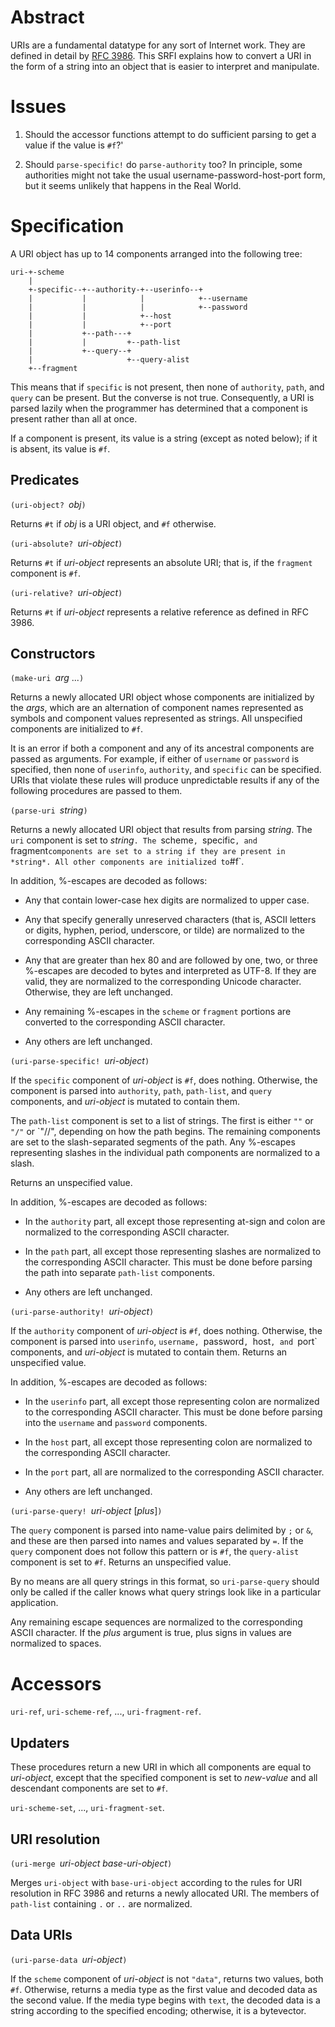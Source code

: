 # Abstract

URIs are a fundamental datatype for any sort of Internet work.
They are defined in detail by [RFC 3986](https://tools.ietf.org/html/rfc3986).
This SRFI explains how to convert a URI in the form of a string
into an object that is easier to interpret and manipulate.

# Issues

 1. Should the accessor functions attempt to do sufficient parsing
    to get a value if the value is `#f`?'
  
 2. Should `parse-specific!` do `parse-authority` too?
    In principle, some authorities might not take the usual
    username-password-host-port form, but it seems unlikely
    that happens in the Real World.

# Specification

A URI object has up to 14 components arranged into the following tree:

```
uri-+-scheme
    |
    +-specific--+--authority-+--userinfo--+
    |           |            |            +--username
    |           |            |            +--password
    |           |            +--host
    |           |            +--port
    |           +--path---+
    |           |         +--path-list
    |           +--query--+
    |                     +--query-alist
    +--fragment
```
This means that if `specific` is not present, then none of
`authority`, `path`, and `query` can be present.
But the converse is not true.  Consequently, a URI is
parsed lazily when the programmer has determined that
a component is present rather than all at once.

If a component is present, its value is a string
(except as noted below);
if it is absent, its value is `#f`.

## Predicates

`(uri-object? `*obj*`)`

Returns `#t` if *obj* is a URI object, and `#f` otherwise.

`(uri-absolute? `*uri-object*`)`

Returns `#t` if *uri-object* represents an absolute URI;
that is, if the `fragment` component is `#f`.

`(uri-relative? `*uri-object*`)`

Returns `#t` if *uri-object* represents a relative reference
as defined in RFC 3986.

## Constructors

`(make-uri `*arg* ...`)`

Returns a newly allocated URI object whose components are
initialized by the *args*, which are an alternation of
component names represented as symbols and component
values represented as strings.  All unspecified components
are initialized to `#f`.

It is an error if both a component and any of its ancestral components
are passed as arguments.  For example, if either of `username`
or `password` is specified, then none of
`userinfo`, `authority`, and `specific` can be specified.
URIs that violate these rules will produce unpredictable results
if any of the following procedures are passed to them.

`(parse-uri `*string*`)`

Returns a newly allocated URI object that results from parsing *string*.
The `uri` component is set to *string*`.
The `scheme`, `specific`, and `fragment` components are
set to a string if they are present in *string*.
All other components are initialized to `#f`.

In addition, %-escapes are decoded as follows:

 * Any that contain lower-case hex digits are
   normalized to upper case.
   
 * Any that specify generally unreserved characters
   (that is, ASCII letters or digits, hyphen, period,
   underscore, or tilde) are normalized to the
   corresponding ASCII character.
   
 * Any that are greater than hex 80 and are followed
   by one, two, or three %-escapes are decoded to bytes and
   interpreted as UTF-8.  If they are valid, they are
   normalized to the corresponding Unicode character.
   Otherwise, they are left unchanged.
   
 * Any remaining %-escapes in the `scheme` or `fragment` portions
   are converted to the corresponding ASCII character.
   
 * Any others are left unchanged.
   
`(uri-parse-specific! `*uri-object*`)`

If the `specific` component of *uri-object* is `#f`,
does nothing.
Otherwise, the component is parsed into
`authority`, `path`, `path-list`, and `query` components, and
*uri-object* is mutated to contain them.

The `path-list` component is set to a list of strings.
The first is either `""` or `"/"` or `"//", depending
on how the path begins.  The remaining components
are set to the slash-separated segments of the path.
Any %-escapes representing slashes in the individual
path components are normalized to a slash.

Returns an unspecified value.

In addition, %-escapes are decoded as follows:

 * In the `authority` part, all except those
   representing at-sign and colon are normalized
   to the corresponding ASCII character.
   
 * In the `path` part, all except those representing
   slashes are normalized
   to the corresponding ASCII character.
   This must be done before parsing the
   path into separate `path-list` components.
   
 * Any others are left unchanged.

`(uri-parse-authority! `*uri-object*`)`

If the `authority` component of *uri-object* is `#f`,
does nothing.
Otherwise, the component is parsed into
`userinfo`, `username, `password`, `host`, and `port` components, and
*uri-object* is mutated to contain them.
Returns an unspecified value.

In addition, %-escapes are decoded as follows:

 * In the `userinfo` part, all except those
   representing colon are normalized
   to the corresponding ASCII character.
   This must be done before parsing into
   the `username` and `password` components.
   
 * In the `host` part, all except those
   representing colon are normalized
   to the corresponding ASCII character.
   
 * In the `port` part, all are normalized
   to the corresponding ASCII character.
   
 * Any others are left unchanged.

`(uri-parse-query! `*uri-object* [*plus*]`)`

The `query` component is parsed into name-value
pairs delimited by `;` or `&`, and these are
then parsed into names and values separated by `=`.
If the `query`
component does not follow this pattern or is `#f`,
the `query-alist` component is set to `#f`.
Returns an unspecified value.

By no means are all query strings in this format,
so `uri-parse-query` should only be called
if the caller knows what query strings look like
in a particular application.

Any remaining escape sequences are normalized
to the corresponding ASCII character.
If the *plus* argument is true, plus signs
in values are normalized to spaces.

# Accessors

`uri-ref`, `uri-scheme-ref`, ..., `uri-fragment-ref`.

## Updaters

These procedures return a new URI in which all components
are equal to *uri-object*, except that the specified component
is set to *new-value* and all descendant components are
set to `#f`.

`uri-scheme-set`, ..., `uri-fragment-set`.

## URI resolution

`(uri-merge `*uri-object base-uri-object*`)`

Merges `uri-object` with `base-uri-object`
according to the rules for URI resolution
in RFC 3986 and returns a newly allocated URI.
The members of `path-list` containing `.` or `..`
are normalized.

## Data URIs

`(uri-parse-data `*uri-object*`)`

If the `scheme` component of *uri-object*
is not `"data"`, returns two values, both `#f`.
Otherwise, returns a media type as the first value
and decoded data as the second value.  If the
media type begins with `text`, the decoded data
is a string according to the specified encoding;
otherwise, it is a bytevector.
